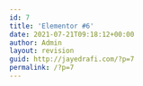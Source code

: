 ```yaml
---
id: 7
title: 'Elementor #6'
date: 2021-07-21T09:18:12+00:00
author: Admin
layout: revision
guid: http://jayedrafi.com/?p=7
permalink: /?p=7
---
```

